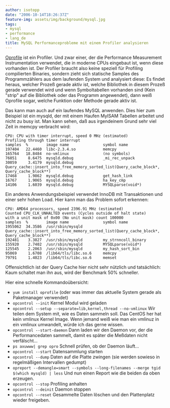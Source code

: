 ```yaml
---
author: isotopp
date: "2006-10-14T18:26:37Z"
feature-img: assets/img/background/mysql.jpg
tags:
- mysql
- performance
- lang_de
title: MySQL Performanceprobleme mit einem Profiler analysieren
---
```

[Oprofile](http://oprofile.sourceforge.net) ist ein Profiler. Und zwar einer, der die Performance Measurement Instrumentation verwendet, die in moderne CPUs eingebaut ist, wenn diese vorhanden ist. Der Profiler braucht also keine speziell für Profiling compilierten Binaries, sondern zieht sich statische Samples des Programmzählers aus dem laufenden System und analysiert diese: Es findet heraus, welcher Prozeß gerade aktiv ist, welche Bibliothek in diesem Prozeß gerade verwendet wird und wenn Symboltabellen vorhanden sind (Kein "strip" auf die Bibliothek oder das Programm angewendet), dann weiß Oprofile sogar, welche Funktion oder Methode gerade aktiv ist.

Das kann man auch auf ein laufendes MySQL anwenden. Dies hier zum Beispiel ist ein mysqld, der mit einem Haufen MyISAM Tabellen arbeitet und nicht zu busy ist. Man kann sehen, daß aus irgendeinem Grund sehr viel Zeit in memcpy verbracht wird:

```console
CPU: CPU with timer interrupt, speed 0 MHz (estimated)
Profiling through timer interrupt
samples  %        image name               symbol name
197404   22.4460  libc-2.3.4.so            memcpy
165764   18.8484  no-vmlinux               (no symbols)
76051     8.6475  mysqld.debug             _mi_rec_unpack
30059     3.4179  mysqld.debug             Query_cache::insert_into_free_memory_sorted_list(Query_cache_block*, Query_cache_block**)
17468     1.9862  mysqld.debug             get_hash_link
16767     1.9065  mysqld.debug             ha_key_cmp
14106     1.6039  mysqld.debug             MYSQLparse(void*)
```

Ein anderes Anwendungsbeispiel verwendet InnoDB mit Transaktionen und einer sehr hohen Load. Hier kann man das Problem sofort erkennen:

```console
CPU: AMD64 processors, speed 2396.91 MHz (estimated)
Counted CPU_CLK_UNHALTED events (Cycles outside of halt state) 
with a unit mask of 0x00 (No unit mask) count 100000
samples  %        image name               symbol name
1955062  34.3586  /usr/sbin/mysqld         Query_cache::insert_into_free_memory_sorted_list(Query_cache_block*, Query_cache_block**)
192481    3.3827  /usr/sbin/mysqld         my_strnncoll_binary
155920    2.7402  /usr/sbin/mysqld         MYSQLparse(void*)
125545    2.2063  /usr/sbin/mysqld         my_hash_sort_bin
95069     1.6708  /lib64/tls/libc.so.6     memcpy
79791     1.4023  /lib64/tls/libc.so.6     memset
```

Offensichtlich ist der Query Cache hier nicht sehr nützlich und tatsächlich: Kaum schaltet man ihn aus, wird der Benchmark 50% schneller.

Hier eine schnelle Kommandoübersicht:

- `yum install oprofile` (oder was immer das aktuelle System gerade als Paketmanager verwendet)
- `opcontrol --init` Kernel Modul wird geladen
- `opcontrol --setup --separate=lib,kernel,thread --no-vmlinux` 
Wir teilen dem System mit, wie es Daten sammeln soll. Das CentOS her hat kein vmlinux Kernel Image. Wenn jemand weiß wie man ein vmlinuz in ein vmlinux umwandelt, würde ich das gerne wissen.
- `opcontrol --start-daemon` Dann laden wir den Daemon vor, der die Performancedaten sammelt, damit es später die Meßdaten nicht verfälscht...
- `ps axuwww| grep opro` Schnell prüfen, ob der Daemon läuft...
- `opcontrol --start` Datensammlung starten
- `opcontrol --dump` Daten auf die Platte zwingen (sie werden sowieso in regelmäßigen Intervallen gedumpt)
- `opreport --demangle=smart --symbols --long-filenames --merge tgid $(which mysqld) | less` Und nun einen Report wie die beiden da oben erzeugen.
- `opcontrol --stop` Profiling anhalten
- `opcontrol --deinit` Daemon stoppen
- `opcontrol --reset` Gesammelte Daten löschen und den Plattenplatz wieder freigeben.

